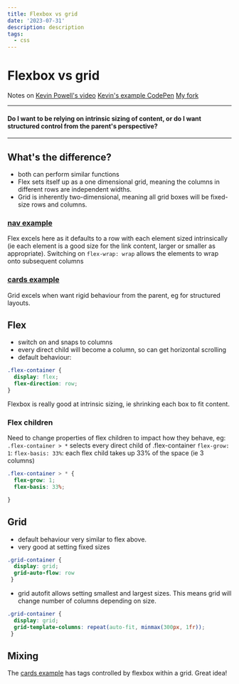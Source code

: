 ```yaml
---
title: Flexbox vs grid
date: '2023-07-31'
description: description
tags:
  - css
---
```

# Flexbox vs grid

Notes on [Kevin Powell's video](https://www.youtube.com/watch?v=3elGSZSWTbM)
[Kevin's example CodePen](https://codepen.io/kevinpowell/pen/mdBzaop)
[My fork](https://codepen.io/ccozens/pen/OJBREwL?editors=0100)

<hr />
<h4> Do I want to be relying on intrinsic sizing of content, or do I want structured control from the parent's perspective? </h4>
<hr />

## What's the difference?

- both can perform similar functions
- Flex sets itself up as a one dimensional grid, meaning the columns in different rows are independent widths.
- Grid is inherently two-dimensional, meaning all grid boxes will be fixed-size rows and columns.


### [nav example](https://codepen.io/ccozens/pen/OJBRaWX)
Flex excels here as it defaults to a row with each element sized intrinsically (ie each element is a good size for the link content, larger or smaller as appropriate). Switching on `flex-wrap: wrap` allows the elements to wrap onto subsequent columns

### [cards example](https://codepen.io/ccozens/pen/MWPjzbQ?editors=0100)
Grid excels when want rigid behaviour from the parent, eg for structured layouts.

## Flex
- switch on and snaps to columns
- every direct child will become a column, so can get horizontal scrolling
- default behaviour:

```css
.flex-container {
  display: flex;
  flex-direction: row;
}
```
Flexbox is really good at intrinsic sizing, ie shrinking each box to fit content.

### Flex children
Need to change properties of flex children to impact how they behave, eg:
 `.flex-container > *` selects every direct child of .flex-container
 `flex-grow: 1`:
 `flex-basis: 33%`: each flex child takes up 33% of the space (ie 3 columns)


```css
.flex-container > * {
  flex-grow: 1;
  flex-basis: 33%;

}
```

## Grid
- default behaviour very similar to flex above.
- very good at setting fixed sizes

```css
.grid-container {
  display: grid;
  grid-auto-flow: row
 }
```

- grid autofit allows setting smallest and largest sizes. This means grid will change number of columns depending on size.

```css
.grid-container {
  display: grid;
  grid-template-columns: repeat(auto-fit, minmax(300px, 1fr));
 }
```


## Mixing
The [cards example](https://codepen.io/ccozens/pen/MWPjzbQ?editors=0100) has tags controlled by flexbox within a grid. Great idea!
